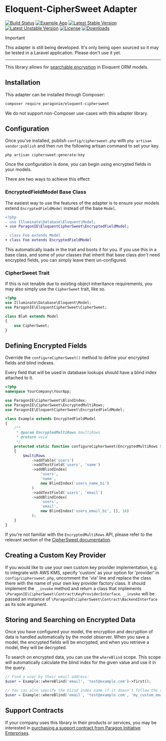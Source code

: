 # Eloquent-CipherSweet Adapter

[![Build Status](https://github.com/paragonie/eloquent-ciphersweet/actions/workflows/ci.yml/badge.svg)](https://github.com/paragonie/eloquent-ciphersweet/actions)
[![Example App](https://github.com/paragonie/eloquent-ciphersweet/actions/workflows/example-app.yml/badge.svg)](https://github.com/paragonie/eloquent-ciphersweet/tree/main/docs/example-app)
[![Latest Stable Version](https://poser.pugx.org/paragonie/eloquent-ciphersweet/v/stable)](https://packagist.org/packages/paragonie/eloquent-ciphersweet)
[![Latest Unstable Version](https://poser.pugx.org/paragonie/eloquent-ciphersweet/v/unstable)](https://packagist.org/packages/paragonie/eloquent-ciphersweet)
[![License](https://poser.pugx.org/paragonie/eloquent-ciphersweet/license)](https://packagist.org/packages/paragonie/eloquent-ciphersweet)
[![Downloads](https://img.shields.io/packagist/dt/paragonie/eloquent-ciphersweet.svg)](https://packagist.org/packages/paragonie/eloquent-ciphersweet)

> [!IMPORTANT]
> This adapter is still being developed. It's only being open sourced so
> it may be tested in a Laravel application. Please don't use it yet.

---

This library allows for [searchable encryption](https://paragonie.com/blog/2017/05/building-searchable-encrypted-databases-with-php-and-sql)
in Eloquent ORM models.

## Installation

This adapter can be installed through Composer:

```sh
composer require paragonie/eloquent-ciphersweet
```

We do not support non-Composer use-cases with this adapter library.

## Configuration

Once you've installed, publish `config/ciphersweet.php` with `php artisan vendor:publish` and then run the following
artisan command to set your key.

```
php artisan ciphersweet:generate:key
```

Once the configuration is done, you can begin using encrypted fields in your models.

There are two ways to achieve this effect:

### EncryptedFieldModel Base Class

The easiest way to use the features of the adapter is to ensure your models extend
`EncryptedFieldModel` instead of the base `Model`.

```diff
<?php
- use Illuminate\Database\Eloquent\Model;
+ use ParagonIE\EloquentCipherSweet\EncryptedFieldModel;

- class Foo extends Model
+ class Foo extends EncryptedFieldModel
```

This automatically loads in the trait and boots it for you. If you use this in a base
class, and some of your classes that inherit that base class *don't* need encrypted fields,
you can simply leave them un-configured.

### CipherSweet Trait

If this is not tenable due to existing object inheritance requirements, you may also
simply use the `CipherSweet` trait, like so.

```php
<?php
use Illuminate\Database\Eloquent\Model;
use ParagonIE\EloquentCipherSweet\CipherSweet;

class Blah extends Model
{
    use CipherSweet;
}
```

## Defining Encrypted Fields

Override the `configureCipherSweet()` method to define your encrypted fields and blind indexes.

Every field that will be used in database lookups should have a blind index attached to it.

```php
<?php
namespace YourCompany\YourApp;

use ParagonIE\CipherSweet\BlindIndex;
use ParagonIE\CipherSweet\EncryptedMultiRows;
use ParagonIE\EloquentCipherSweet\EncryptedFieldModel;

class Example extends EncryptedFieldModel
{
    /**
     * @param EncryptedMultiRows $multiRows
     * @return void
     */
    protected static function configureCipherSweet(EncryptedMultiRows $multiRows): void
    {
        $multiRows
            ->addTable('users')
            ->addTextField('users', 'name')
            ->addBlindIndex(
                'users',
                'name',
                new BlindIndex('users_name_bi')
            )
            ->addTextField('users', 'email')
            ->addBlindIndex(
                'users',
                'email',
                new BlindIndex('users_email_bi', [], 16)
            );
    }
}
```

If you're not familiar with the `EncryptedMultiRows` API, please refer to the
relevant section of the [CipherSweet documentation](https://ciphersweet.paragonie.com/php/usage#encryptedmultirows).

## Creating a Custom Key Provider

If you would like to use your own custom key provider implementation, e.g. to integrate with AWS KMS, specify 'custom'
as your option for 'provider' in `config/ciphersweet.php`, uncomment the 'via' line and replace the class there with the
name of your own key provider factory class. It should implement the `__invoke` method and return a class that
implements `\ParagonIE\CipherSweet\Contract\KeyProviderInterface`. `__invoke` will be passed an instance of
`\ParagonIE\CipherSweet\Contract\BackendInterface` as its sole argument.

## Storing and Searching on Encrypted Data

Once you have configured your model, the encryption and decryption of data is handled automatically by the model
observer. When you save a model, the encrypted fields will be encrypted, and when you retrieve a model, they will be
decrypted.

To search on encrypted data, you can use the `whereBlind` scope. This scope will automatically calculate the blind index
for the given value and use it in the query.

```php
// Find a user by their email address:
$user = Example::whereBlind('email', 'test@example.com')->first();

// You can also specify the blind index name if it doesn't follow the convention:
$user = Example::whereBlind('email', 'test@example.com', 'my_custom_email_index')->first();
```

## Support Contracts

If your company uses this library in their products or services, you may be
interested in [purchasing a support contract from Paragon Initiative Enterprises](https://paragonie.com/enterprise).

